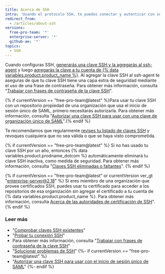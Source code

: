 ```yaml
---
title: Acerca de SSH
intro: 'Usando el protocolo SSH, te puedes conectar y autenticar con servicios y servidores remotos. Con las claves SSH, te puedes conectar con {% data variables.product.product_name %} sin suministrar tu nombre de usuario ni contraseña en cada visita.'
redirect_from:
  - /articles/about-ssh
versions:
  free-pro-team: '*'
  enterprise-server: '*'
  github-ae: '*'
topics:
  - SSH
---
```


Cuando configuras SSH, [generarás una clave SSH y la agregarás al ssh-agent](/articles/generating-a-new-ssh-key-and-adding-it-to-the-ssh-agent) y luego [agregarás la clave a tu cuenta de {% data variables.product.product_name %}](/articles/adding-a-new-ssh-key-to-your-github-account). Al agregar la clave SSH al ssh-agent te aseguras de que tu clave SSH tiene una capa extra de seguridad mediante el uso de una frase de contraseña. Para obtener más información, consulta "[Trabajar con frases de contraseña de la clave SSH](/articles/working-with-ssh-key-passphrases)".

{% if currentVersion == "free-pro-team@latest" %}Para usar tu clave SSH con un repositorio propiedad de una organización que usa el inicio de sesión único de SAML, primero necesitarás autorizarla. Para obtener más información, consulta "[Autorizar una clave SSH para usar con una clave de organización único de SAML](/articles/authorizing-an-ssh-key-for-use-with-saml-single-sign-on)".{% endif %}

Te recomendamos que regularmente [revises tu listado de claves SSH](/articles/reviewing-your-ssh-keys) y revoques cualquiera que no sea válida o que se haya visto comprometida.

{% if currentVersion == "free-pro-team@latest" %}
Si no has usado tu clave SSH por un año, entonces {% data variables.product.prodname_dotcom %} automáticamente eliminará tu clave SSH inactiva, como medida de seguridad. Para obtener más información, consulta "[Claves SSH eliminadas o faltantes](/articles/deleted-or-missing-ssh-keys)".
{% endif %}

{% if currentVersion == "free-pro-team@latest" or currentVersion ver_gt "enterprise-server@2.18" %}
Si eres miembro de una organización que provee certificados SSH, puedes usar tu certificado para acceder a los repositorios de esa organización sin agregar el certificado a tu cuenta de {% data variables.product.product_name %}. Para obtener más información, consulta [Acerca de las autoridades de certificación de SSH](/articles/about-ssh-certificate-authorities)".
{% endif %}

### Leer más

- "[Comprobar claves SSH existentes](/articles/checking-for-existing-ssh-keys)"
- "[Probar tu conexión SSH](/articles/testing-your-ssh-connection)"
- Para obtener más información, consulta "[Trabajar con frases de contraseña de la clave SSH](/articles/working-with-ssh-key-passphrases)"
- "[Solucionar problemas de SSH](/articles/troubleshooting-ssh)"
{%- if currentVersion == "free-pro-team@latest" %}
- "[Autorizar una clave SSH para usar con el inicio de sesión único de SAML](/articles/authorizing-an-ssh-key-for-use-with-saml-single-sign-on)"
{%- endif %}
